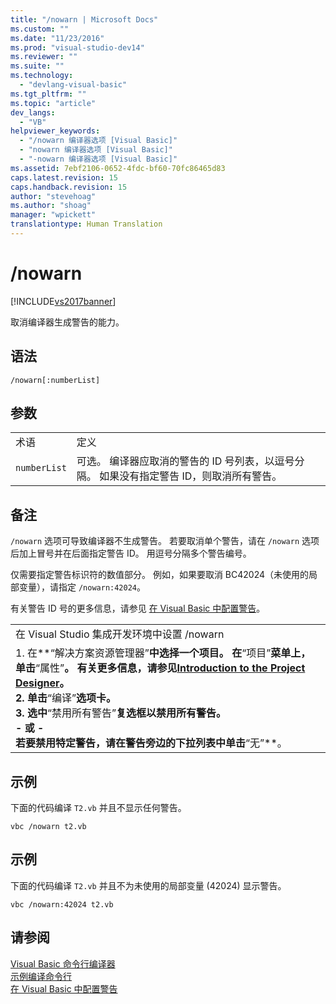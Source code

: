 ```yaml
---
title: "/nowarn | Microsoft Docs"
ms.custom: ""
ms.date: "11/23/2016"
ms.prod: "visual-studio-dev14"
ms.reviewer: ""
ms.suite: ""
ms.technology: 
  - "devlang-visual-basic"
ms.tgt_pltfrm: ""
ms.topic: "article"
dev_langs: 
  - "VB"
helpviewer_keywords: 
  - "/nowarn 编译器选项 [Visual Basic]"
  - "nowarn 编译器选项 [Visual Basic]"
  - "-nowarn 编译器选项 [Visual Basic]"
ms.assetid: 7ebf2106-0652-4fdc-bf60-70fc86465d83
caps.latest.revision: 15
caps.handback.revision: 15
author: "stevehoag"
ms.author: "shoag"
manager: "wpickett"
translationtype: Human Translation
---
```

# /nowarn
[!INCLUDE[vs2017banner](../../../csharp/includes/vs2017banner.md)]

取消编译器生成警告的能力。  
  
## 语法  
  
```  
/nowarn[:numberList]  
```  
  
## 参数  
  
|||  
|-|-|  
|术语|定义|  
|`numberList`|可选。  编译器应取消的警告的 ID 号列表，以逗号分隔。  如果没有指定警告 ID，则取消所有警告。|  
  
## 备注  
 `/nowarn` 选项可导致编译器不生成警告。  若要取消单个警告，请在 `/nowarn` 选项后加上冒号并在后面指定警告 ID。  用逗号分隔多个警告编号。  
  
 仅需要指定警告标识符的数值部分。  例如，如果要取消 BC42024（未使用的局部变量），请指定 `/nowarn:42024`。  
  
 有关警告 ID 号的更多信息，请参见 [在 Visual Basic 中配置警告](/visual-studio/ide/configuring-warnings-in-visual-basic)。  
  
||  
|-|  
|在 Visual Studio 集成开发环境中设置 \/nowarn|  
|1.  在**“解决方案资源管理器”**中选择一个项目。  在**“项目”**菜单上，单击**“属性”**。  有关更多信息，请参见[Introduction to the Project Designer](http://msdn.microsoft.com/zh-cn/898dd854-c98d-430c-ba1b-a913ce3c73d7)。<br />2.  单击**“编译”**选项卡。<br />3.  选中**“禁用所有警告”**复选框以禁用所有警告。<br />     \- 或 \-<br />     若要禁用特定警告，请在警告旁边的下拉列表中单击**“无”**。|  
  
## 示例  
 下面的代码编译 `T2.vb` 并且不显示任何警告。  
  
```  
vbc /nowarn t2.vb  
```  
  
## 示例  
 下面的代码编译 `T2.vb` 并且不为未使用的局部变量 \(42024\) 显示警告。  
  
```  
vbc /nowarn:42024 t2.vb  
```  
  
## 请参阅  
 [Visual Basic 命令行编译器](../../../visual-basic/reference/command-line-compiler/index.md)   
 [示例编译命令行](../../../visual-basic/reference/command-line-compiler/sample-compilation-command-lines.md)   
 [在 Visual Basic 中配置警告](/visual-studio/ide/configuring-warnings-in-visual-basic)